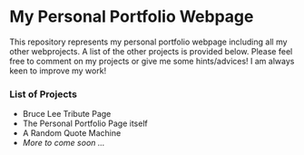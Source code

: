 My Personal Portfolio Webpage
=============================

This repository represents my personal portfolio webpage including all my other webprojects. A list of the other projects is provided below. Please feel free to comment on my projects or give me some hints/advices! I am always keen to improve my work!

### List of Projects

* Bruce Lee Tribute Page
* The Personal Portfolio Page itself
* A Random Quote Machine
* *More to come soon ...* 
